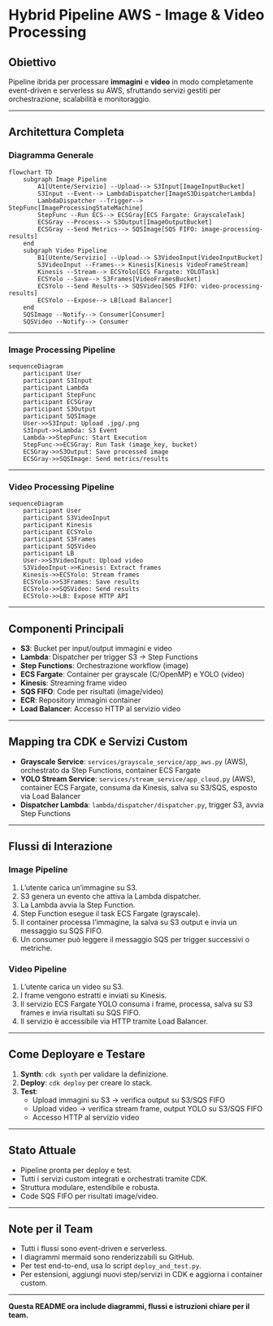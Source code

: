 

# Hybrid Pipeline AWS - Image & Video Processing

## Obiettivo
Pipeline ibrida per processare **immagini** e **video** in modo completamente event-driven e serverless su AWS, sfruttando servizi gestiti per orchestrazione, scalabilità e monitoraggio.

---

## Architettura Completa

### Diagramma Generale
```mermaid
flowchart TD
    subgraph Image Pipeline
        A1[Utente/Servizio] --Upload--> S3Input[ImageInputBucket]
        S3Input --Event--> LambdaDispatcher[ImageS3DispatcherLambda]
        LambdaDispatcher --Trigger--> StepFunc[ImageProcessingStateMachine]
        StepFunc --Run ECS--> ECSGray[ECS Fargate: GrayscaleTask]
        ECSGray --Process--> S3Output[ImageOutputBucket]
        ECSGray --Send Metrics--> SQSImage[SQS FIFO: image-processing-results]
    end
    subgraph Video Pipeline
        B1[Utente/Servizio] --Upload--> S3VideoInput[VideoInputBucket]
        S3VideoInput --Frames--> Kinesis[Kinesis VideoFrameStream]
        Kinesis --Stream--> ECSYolo[ECS Fargate: YOLOTask]
        ECSYolo --Save--> S3Frames[VideoFramesBucket]
        ECSYolo --Send Results--> SQSVideo[SQS FIFO: video-processing-results]
        ECSYolo --Expose--> LB[Load Balancer]
    end
    SQSImage --Notify--> Consumer[Consumer]
    SQSVideo --Notify--> Consumer
```

---

### Image Processing Pipeline
```mermaid
sequenceDiagram
    participant User
    participant S3Input
    participant Lambda
    participant StepFunc
    participant ECSGray
    participant S3Output
    participant SQSImage
    User->>S3Input: Upload .jpg/.png
    S3Input->>Lambda: S3 Event
    Lambda->>StepFunc: Start Execution
    StepFunc->>ECSGray: Run Task (image_key, bucket)
    ECSGray->>S3Output: Save processed image
    ECSGray->>SQSImage: Send metrics/results
```

---

### Video Processing Pipeline
```mermaid
sequenceDiagram
    participant User
    participant S3VideoInput
    participant Kinesis
    participant ECSYolo
    participant S3Frames
    participant SQSVideo
    participant LB
    User->>S3VideoInput: Upload video
    S3VideoInput->>Kinesis: Extract frames
    Kinesis->>ECSYolo: Stream frames
    ECSYolo->>S3Frames: Save results
    ECSYolo->>SQSVideo: Send results
    ECSYolo->>LB: Expose HTTP API
```

---

## Componenti Principali

- **S3**: Bucket per input/output immagini e video
- **Lambda**: Dispatcher per trigger S3 → Step Functions
- **Step Functions**: Orchestrazione workflow (image)
- **ECS Fargate**: Container per grayscale (C/OpenMP) e YOLO (video)
- **Kinesis**: Streaming frame video
- **SQS FIFO**: Code per risultati (image/video)
- **ECR**: Repository immagini container
- **Load Balancer**: Accesso HTTP al servizio video

---

## Mapping tra CDK e Servizi Custom

- **Grayscale Service**: `services/grayscale_service/app_aws.py` (AWS), orchestrato da Step Functions, container ECS Fargate
- **YOLO Stream Service**: `services/stream_service/app_cloud.py` (AWS), container ECS Fargate, consuma da Kinesis, salva su S3/SQS, esposto via Load Balancer
- **Dispatcher Lambda**: `lambda/dispatcher/dispatcher.py`, trigger S3, avvia Step Functions

---

## Flussi di Interazione

### Image Pipeline
1. L’utente carica un’immagine su S3.
2. S3 genera un evento che attiva la Lambda dispatcher.
3. La Lambda avvia la Step Function.
4. Step Function esegue il task ECS Fargate (grayscale).
5. Il container processa l’immagine, la salva su S3 output e invia un messaggio su SQS FIFO.
6. Un consumer può leggere il messaggio SQS per trigger successivi o metriche.

### Video Pipeline
1. L’utente carica un video su S3.
2. I frame vengono estratti e inviati su Kinesis.
3. Il servizio ECS Fargate YOLO consuma i frame, processa, salva su S3 frames e invia risultati su SQS FIFO.
4. Il servizio è accessibile via HTTP tramite Load Balancer.

---

## Come Deployare e Testare

1. **Synth**: `cdk synth` per validare la definizione.
2. **Deploy**: `cdk deploy` per creare lo stack.
3. **Test**:
   - Upload immagini su S3 → verifica output su S3/SQS FIFO
   - Upload video → verifica stream frame, output YOLO su S3/SQS FIFO
   - Accesso HTTP al servizio video

---

## Stato Attuale

- Pipeline pronta per deploy e test.
- Tutti i servizi custom integrati e orchestrati tramite CDK.
- Struttura modulare, estendibile e robusta.
- Code SQS FIFO per risultati image/video.

---

## Note per il Team

- Tutti i flussi sono event-driven e serverless.
- I diagrammi mermaid sono renderizzabili su GitHub.
- Per test end-to-end, usa lo script `deploy_and_test.py`.
- Per estensioni, aggiungi nuovi step/servizi in CDK e aggiorna i container custom.

---

**Questa README ora include diagrammi, flussi e istruzioni chiare per il team.**
